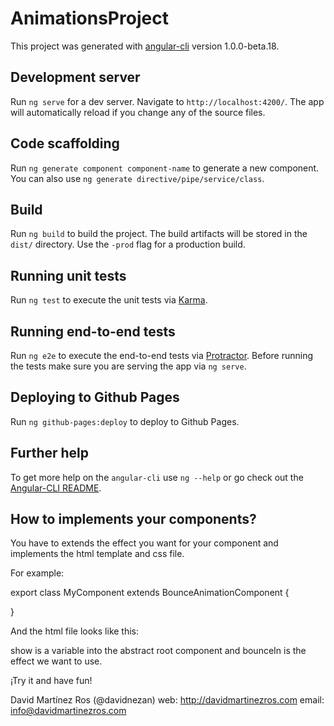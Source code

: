 # AnimationsProject

This project was generated with [angular-cli](https://github.com/angular/angular-cli) version 1.0.0-beta.18.

## Development server
Run `ng serve` for a dev server. Navigate to `http://localhost:4200/`. The app will automatically reload if you change any of the source files.

## Code scaffolding

Run `ng generate component component-name` to generate a new component. You can also use `ng generate directive/pipe/service/class`.

## Build

Run `ng build` to build the project. The build artifacts will be stored in the `dist/` directory. Use the `-prod` flag for a production build.

## Running unit tests

Run `ng test` to execute the unit tests via [Karma](https://karma-runner.github.io).

## Running end-to-end tests

Run `ng e2e` to execute the end-to-end tests via [Protractor](http://www.protractortest.org/).
Before running the tests make sure you are serving the app via `ng serve`.

## Deploying to Github Pages

Run `ng github-pages:deploy` to deploy to Github Pages.

## Further help

To get more help on the `angular-cli` use `ng --help` or go check out the [Angular-CLI README](https://github.com/angular/angular-cli/blob/master/README.md).

## How to implements your components?

You have to extends the effect you want for your component and implements the html template and css file.

For example:

export class MyComponent extends BounceAnimationComponent {

}

And the html file looks like this:

<div [@bounceIn]="show" (click)="show = !show;"></div>

show is a variable into the abstract root component and bounceIn is the effect we want to use.

¡Try it and have fun!

David Martínez Ros (@davidnezan)
web:   http://davidmartinezros.com
email: info@davidmartinezros.com
